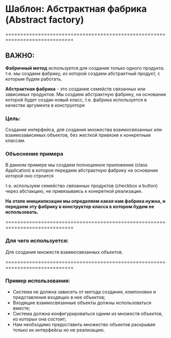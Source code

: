 # Шаблон: Абстрактная фабрика (Abstract factory)
=============================================================================

## ВАЖНО:

**Фабричный метод** используется для создания только одного продукта. т.е. мы создаем фабрику, из которой
создаем абстрактный продукт, с которым будем работать.

**Абстрактная фабрика** - это создание семейств связанных или зависимых продуктов. Мы создаем абстрактную фабрику, на
основании которой будет создан новый класс, т.е. фабрика используется в качестве аргумента в конструкторе

### Цель:
Создание интерфейса, для создания множества взаимосвязанных или взаимозависимых объектов, без жесткой привязке к конкретным классам.

### Объеснение примера
В данном примере мы создаем полноценное приложение (class Application) в которое передаем абстрактную фабрику на основании которой оно строится

т.е. используем семейство связанных продуктов (checkbox и button) через абстакцию, не привязываясь к конкретной реализации.

**На этапе инициализации мы определяем какая нам фабрика нужна, и передаем эту фабрику в конструктор класса в котором будем ее использовать.**

=============================================================================

### Для чего используется:
Для создания множеств взаимосвязанных объектов.

=============================================================================

### Пример использования:
- Система не должна зависеть от метода создания, компоновки и представления входящих в нее объектов;
- Входящие взаимосвязанные объекты должны использоваться вместе;
- Система должна конфигурироваться одним из множеств объектов, из которых она состоит;
- Нам необходимо предоставить множество объектов раскрывая только их интерфейсы но не реализацию.